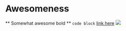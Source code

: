 # Awesomeness
** Somewhat awesome bold **
```code block```
[link here](https://github.com/erichou)
![](https://github.com/akashantony/phase-0-gps-1/blob/new_changes/Screen%20Shot%202017-04-03%20at%209.47.13%20PM.png?raw=true)
